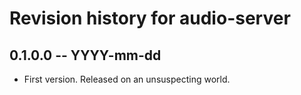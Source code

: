 # Revision history for audio-server

## 0.1.0.0  -- YYYY-mm-dd

* First version. Released on an unsuspecting world.
